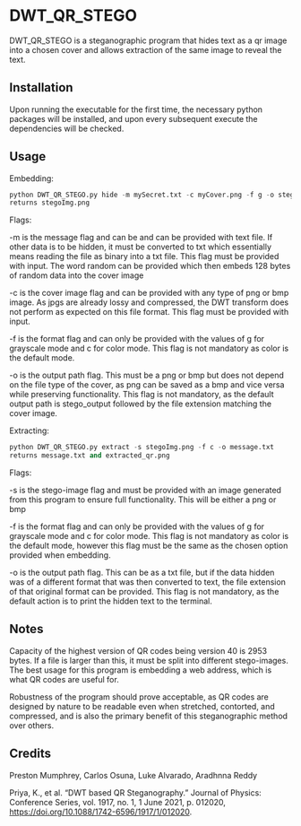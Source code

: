 # DWT_QR_STEGO

DWT_QR_STEGO is a steganographic program that hides text as a qr image into a chosen cover and allows extraction of the same image to reveal the text.

## Installation

Upon running the executable for the first time, the necessary python packages will be installed, and upon every subsequent execute the dependencies will be checked.

## Usage


Embedding:
```python
python DWT_QR_STEGO.py hide -m mySecret.txt -c myCover.png -f g -o stegoImg.png
returns stegoImg.png
```
Flags:

-m is the message flag and can be and can be provided with text file. If other data is to be hidden, it must be converted to txt which essentially means reading the file as binary into a txt file. This flag must be provided with input. The word random can be provided which then embeds 128 bytes of random data into the cover image

-c is the cover image flag and can be provided with any type of png or bmp image. As jpgs are already lossy and compressed, the DWT transform does not perform as expected on this file format. This flag must be provided with input.

-f is the format flag and can only be provided with the values of g for grayscale mode and c for color mode. This flag is not mandatory as color is the default mode.

-o is the output path flag. This must be a png or bmp but does not depend on the file type of the cover, as png can be saved as a bmp and vice versa while preserving functionality. This flag is not mandatory, as the default output path is stego_output followed by the file extension matching the cover image.

Extracting:
```python
python DWT_QR_STEGO.py extract -s stegoImg.png -f c -o message.txt
returns message.txt and extracted_qr.png
```
Flags:

-s is the stego-image flag and must be provided with an image generated from this program to ensure full functionality. This will be either a png or bmp

-f is the format flag and can only be provided with the values of g for grayscale mode and c for color mode. This flag is not mandatory as color is the default mode, however this flag must be the same as the chosen option provided when embedding.

-o is the output path flag. This can be as a txt file, but if the data hidden was of a different format that was then converted to text, the file extension of that original format can be provided. This flag is not mandatory, as the default action is to print the hidden text to the terminal.

## Notes
Capacity of the highest version of QR codes being version 40 is 2953 bytes.
If a file is larger than this, it must be split into different stego-images. The best usage for this program is embedding a web address, which is what QR codes are useful for.

Robustness of the program should prove acceptable, as QR codes are designed by nature to be readable even when stretched, contorted, and compressed, and is also the primary benefit of this steganographic method over others.

## Credits
Preston Mumphrey, Carlos Osuna, Luke Alvarado, Aradhnna Reddy

Priya, K., et al. “DWT based QR Steganography.” Journal of Physics: Conference Series, vol. 1917, no. 1, 1 June 2021, p. 012020, https://doi.org/10.1088/1742-6596/1917/1/012020.



